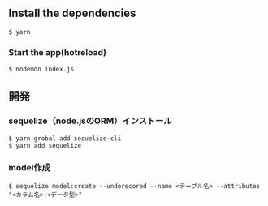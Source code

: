## Install the dependencies
```
$ yarn
```

### Start the app(hotreload)
```
$ nodemon index.js
```

## 開発
### sequelize（node.jsのORM）インストール
```
$ yarn grobal add sequelize-cli
$ yarn add sequelize
```

### model作成
```
$ sequelize model:create --underscored --name <テーブル名> --attributes "<カラム名>:<データ型>"
```